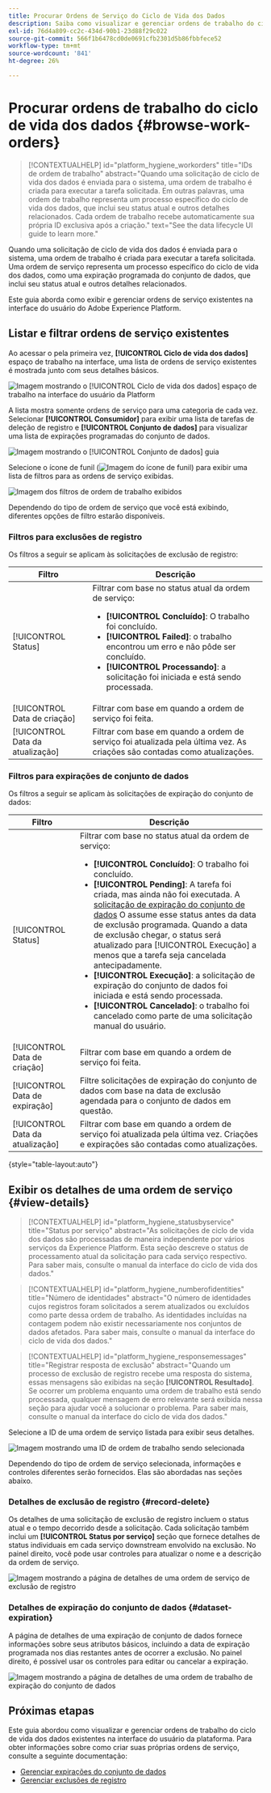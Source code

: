 ```yaml
---
title: Procurar Ordens de Serviço do Ciclo de Vida dos Dados
description: Saiba como visualizar e gerenciar ordens de trabalho do ciclo de vida dos dados existentes na interface do usuário do Adobe Experience Platform.
exl-id: 76d4a809-cc2c-434d-90b1-23d88f29c022
source-git-commit: 566f1b6478cd0de0691cfb2301d5b86fbbfece52
workflow-type: tm+mt
source-wordcount: '841'
ht-degree: 26%

---
```


# Procurar ordens de trabalho do ciclo de vida dos dados {#browse-work-orders}

>[!CONTEXTUALHELP]
>id="platform_hygiene_workorders"
>title="IDs de ordem de trabalho"
>abstract="Quando uma solicitação de ciclo de vida dos dados é enviada para o sistema, uma ordem de trabalho é criada para executar a tarefa solicitada. Em outras palavras, uma ordem de trabalho representa um processo específico do ciclo de vida dos dados, que inclui seu status atual e outros detalhes relacionados. Cada ordem de trabalho recebe automaticamente sua própria ID exclusiva após a criação."
>text="See the data lifecycle UI guide to learn more."

Quando uma solicitação de ciclo de vida dos dados é enviada para o sistema, uma ordem de trabalho é criada para executar a tarefa solicitada. Uma ordem de serviço representa um processo específico do ciclo de vida dos dados, como uma expiração programada do conjunto de dados, que inclui seu status atual e outros detalhes relacionados.

Este guia aborda como exibir e gerenciar ordens de serviço existentes na interface do usuário do Adobe Experience Platform.

## Listar e filtrar ordens de serviço existentes

Ao acessar o pela primeira vez, **[!UICONTROL Ciclo de vida dos dados]** espaço de trabalho na interface, uma lista de ordens de serviço existentes é mostrada junto com seus detalhes básicos.

![Imagem mostrando o [!UICONTROL Ciclo de vida dos dados] espaço de trabalho na interface do usuário da Platform](../images/ui/browse/work-order-list.png)

A lista mostra somente ordens de serviço para uma categoria de cada vez. Selecionar **[!UICONTROL Consumidor]** para exibir uma lista de tarefas de deleção de registro e **[!UICONTROL Conjunto de dados]** para visualizar uma lista de expirações programadas do conjunto de dados.

![Imagem mostrando o [!UICONTROL Conjunto de dados] guia](../images/ui/browse/dataset-tab.png)

Selecione o ícone de funil (![Imagem do ícone de funil](../images/ui/browse/funnel-icon.png)) para exibir uma lista de filtros para as ordens de serviço exibidas.

![Imagem dos filtros de ordem de trabalho exibidos](../images/ui/browse/filters.png)

Dependendo do tipo de ordem de serviço que você está exibindo, diferentes opções de filtro estarão disponíveis.

### Filtros para exclusões de registro

Os filtros a seguir se aplicam às solicitações de exclusão de registro:

| Filtro | Descrição |
| --- | --- |
| [!UICONTROL Status] | Filtrar com base no status atual da ordem de serviço:<ul><li>**[!UICONTROL Concluído]**: O trabalho foi concluído.</li><li>**[!UICONTROL Failed]**: o trabalho encontrou um erro e não pôde ser concluído.</li><li>**[!UICONTROL Processando]**: a solicitação foi iniciada e está sendo processada.</li></ul> |
| [!UICONTROL Data de criação] | Filtrar com base em quando a ordem de serviço foi feita. |
| [!UICONTROL Data da atualização] | Filtrar com base em quando a ordem de serviço foi atualizada pela última vez. As criações são contadas como atualizações. |

### Filtros para expirações de conjunto de dados

Os filtros a seguir se aplicam às solicitações de expiração do conjunto de dados:

| Filtro | Descrição |
| --- | --- |
| [!UICONTROL Status] | Filtrar com base no status atual da ordem de serviço:<ul><li>**[!UICONTROL Concluído]**: O trabalho foi concluído.</li><li>**[!UICONTROL Pending]**: A tarefa foi criada, mas ainda não foi executada. A [solicitação de expiração do conjunto de dados](./dataset-expiration.md) O assume esse status antes da data de exclusão programada. Quando a data de exclusão chegar, o status será atualizado para [!UICONTROL Execução] a menos que a tarefa seja cancelada antecipadamente.</li><li>**[!UICONTROL Execução]**: a solicitação de expiração do conjunto de dados foi iniciada e está sendo processada.</li><li>**[!UICONTROL Cancelado]**: o trabalho foi cancelado como parte de uma solicitação manual do usuário.</li></ul> |
| [!UICONTROL Data de criação] | Filtrar com base em quando a ordem de serviço foi feita. |
| [!UICONTROL Data de expiração] | Filtre solicitações de expiração do conjunto de dados com base na data de exclusão agendada para o conjunto de dados em questão. |
| [!UICONTROL Data da atualização] | Filtrar com base em quando a ordem de serviço foi atualizada pela última vez. Criações e expirações são contadas como atualizações. |

{style="table-layout:auto"}

## Exibir os detalhes de uma ordem de serviço {#view-details}

>[!CONTEXTUALHELP]
>id="platform_hygiene_statusbyservice"
>title="Status por serviço"
>abstract="As solicitações de ciclo de vida dos dados são processadas de maneira independente por vários serviços da Experience Platform. Esta seção descreve o status de processamento atual da solicitação para cada serviço respectivo. Para saber mais, consulte o manual da interface do ciclo de vida dos dados."

>[!CONTEXTUALHELP]
>id="platform_hygiene_numberofidentities"
>title="Número de identidades"
>abstract="O número de identidades cujos registros foram solicitados a serem atualizados ou excluídos como parte dessa ordem de trabalho. As identidades incluídas na contagem podem não existir necessariamente nos conjuntos de dados afetados. Para saber mais, consulte o manual da interface do ciclo de vida dos dados."

>[!CONTEXTUALHELP]
>id="platform_hygiene_responsemessages"
>title="Registrar resposta de exclusão"
>abstract="Quando um processo de exclusão de registro recebe uma resposta do sistema, essas mensagens são exibidas na seção **[!UICONTROL Resultado]**. Se ocorrer um problema enquanto uma ordem de trabalho está sendo processada, qualquer mensagem de erro relevante será exibida nessa seção para ajudar você a solucionar o problema. Para saber mais, consulte o manual da interface do ciclo de vida dos dados."

Selecione a ID de uma ordem de serviço listada para exibir seus detalhes.

![Imagem mostrando uma ID de ordem de trabalho sendo selecionada](../images/ui/browse/select-work-order.png)

Dependendo do tipo de ordem de serviço selecionada, informações e controles diferentes serão fornecidos. Elas são abordadas nas seções abaixo.

### Detalhes de exclusão de registro {#record-delete}

Os detalhes de uma solicitação de exclusão de registro incluem o status atual e o tempo decorrido desde a solicitação. Cada solicitação também inclui um **[!UICONTROL Status por serviço]** seção que fornece detalhes de status individuais em cada serviço downstream envolvido na exclusão. No painel direito, você pode usar controles para atualizar o nome e a descrição da ordem de serviço.

![Imagem mostrando a página de detalhes de uma ordem de serviço de exclusão de registro](../images/ui/browse/record-delete-details.png)

### Detalhes de expiração do conjunto de dados {#dataset-expiration}

A página de detalhes de uma expiração de conjunto de dados fornece informações sobre seus atributos básicos, incluindo a data de expiração programada nos dias restantes antes de ocorrer a exclusão. No painel direito, é possível usar os controles para editar ou cancelar a expiração.

![Imagem mostrando a página de detalhes de uma ordem de trabalho de expiração do conjunto de dados](../images/ui/browse/ttl-details.png)

## Próximas etapas

Este guia abordou como visualizar e gerenciar ordens de trabalho do ciclo de vida dos dados existentes na interface do usuário da plataforma. Para obter informações sobre como criar suas próprias ordens de serviço, consulte a seguinte documentação:

* [Gerenciar expirações do conjunto de dados](./dataset-expiration.md)
* [Gerenciar exclusões de registro](./record-delete.md)
